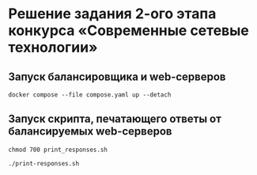 # Решение задания 2-ого этапа конкурса &laquo;Современные сетевые технологии&raquo;

## Запуск балансировщика и web-серверов

```shell
docker compose --file compose.yaml up --detach
```

## Запуск скрипта, печатающего ответы от балансируемых web-серверов

```shell
chmod 700 print_responses.sh
```

```shell
./print-responses.sh
```